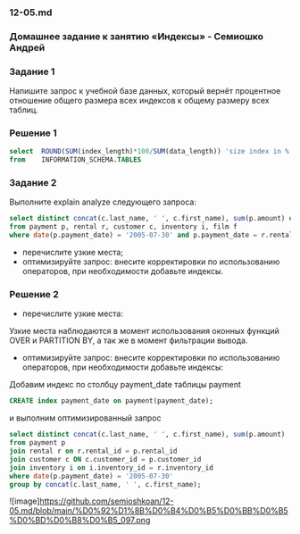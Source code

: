 ### 12-05.md
### Домашнее задание к занятию «Индексы» - Семиошко Андрей

### Задание 1

Напишите запрос к учебной базе данных, который вернёт процентное отношение общего размера всех индексов к общему размеру всех таблиц.

### Решение 1

```sql
select	ROUND(SUM(index_length)*100/SUM(data_length)) 'size index in %'
from	INFORMATION_SCHEMA.TABLES
```
### Задание 2

Выполните explain analyze следующего запроса:

```sql
select distinct concat(c.last_name, ' ', c.first_name), sum(p.amount) over (partition by c.customer_id, f.title)
from payment p, rental r, customer c, inventory i, film f
where date(p.payment_date) = '2005-07-30' and p.payment_date = r.rental_date and r.customer_id = c.customer_id and i.inventory_id = r.inventory_id
```
- перечислите узкие места;
- оптимизируйте запрос: внесите корректировки по использованию операторов, при необходимости добавьте индексы.

### Решение 2

- перечислите узкие места:

Узкие места наблюдаются в момент использования оконных функций OVER и PARTITION BY, а  так же в  момент фильтрации вывода.

- оптимизируйте запрос: внесите корректировки по использованию операторов, при необходимости добавьте индексы:

Добавим индекс по столбцу payment_date таблицы payment
```sql
CREATE index payment_date on payment(payment_date);
```
и выполним оптимизированный запрос

```sql
select distinct concat(c.last_name, ' ', c.first_name), sum(p.amount) 
from payment p
join rental r on r.rental_id = p.rental_id 
join customer c ON c.customer_id = p.customer_id 
join inventory i on i.inventory_id = r.inventory_id 
where date(p.payment_date) = '2005-07-30' 
group by concat(c.last_name, ' ', c.first_name); 
```
![image]https://github.com/semioshkoan/12-05.md/blob/main/%D0%92%D1%8B%D0%B4%D0%B5%D0%BB%D0%B5%D0%BD%D0%B8%D0%B5_097.png
